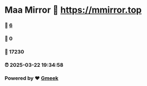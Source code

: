 # Maa Mirror :link: https://mmirror.top 
### :page_facing_up: [6](https://mmirror.top/tag.html) 
### :speech_balloon: 0 
### :hibiscus: 17230 
### :alarm_clock: 2025-03-22 19:34:58 
### Powered by :heart: [Gmeek](https://github.com/Meekdai/Gmeek)
